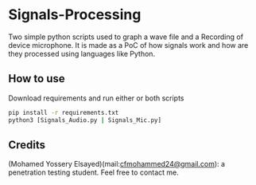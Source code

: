 # Signals-Processing
Two simple python scripts used to graph a wave file and a Recording of device microphone. 
It is made as a PoC of how signals work and how are they processed using languages like Python.

## How to use
Download requirements and run either or both scripts
```bash
pip install -r requirements.txt
python3 [Signals_Audio.py | Signals_Mic.py]
```
## Credits
(Mohamed Yossery Elsayed)(mail:cfmohammed24@gmail.com): a penetration testing student.
Feel free to contact me.
